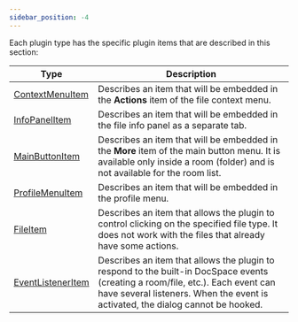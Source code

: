```yaml
---
sidebar_position: -4
---
```


Each plugin type has the specific plugin items that are described in this section:

| Type                                            | Description                                                                                                                                                                                                        |
| ----------------------------------------------- | ------------------------------------------------------------------------------------------------------------------------------------------------------------------------------------------------------------------ |
| [ContextMenuItem](contextmenuitem.md)     | Describes an item that will be embedded in the **Actions** item of the file context menu.                                                                                                                          |
| [InfoPanelItem](infopanelitem.md)         | Describes an item that will be embedded in the file info panel as a separate tab.                                                                                                                                  |
| [MainButtonItem](mainbuttonitem.md)       | Describes an item that will be embedded in the **More** item of the main button menu. It is available only inside a room (folder) and is not available for the room list.                                          |
| [ProfileMenuItem](profilemenuitem.md)     | Describes an item that will be embedded in the profile menu.                                                                                                                                                       |
| [FileItem](fileitem.md)                   | Describes an item that allows the plugin to control clicking on the specified file type. It does not work with the files that already have some actions.                                                           |
| [EventListenerItem](eventlisteneritem.md) | Describes an item that allows the plugin to respond to the built-in DocSpace events (creating a room/file, etc.). Each event can have several listeners. When the event is activated, the dialog cannot be hooked. |
